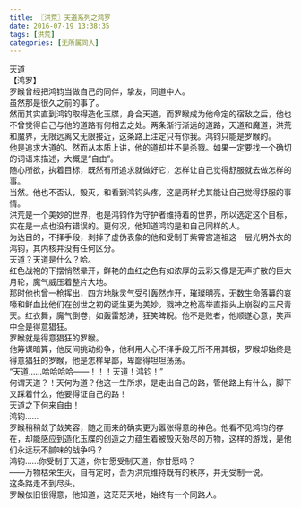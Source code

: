 ```yaml
---
title: 〖洪荒〗天道系列之鸿罗
date: 2016-07-19 13:38:35
tags: [洪荒]
categories: [无所属同人]
---
```


<p dir="ltr"  >天道<br />【鸿罗】<br />罗睺曾经把鸿钧当做自己的同伴，挚友，同道中人。<br />虽然那是很久之前的事了。<br />然而其实直到鸿钧取得造化玉牒，身合天道，而罗睺成为他命定的宿敌之后，他也不曾觉得自己与他的道路有何相去之处。两条渐行渐远的道路，天道和魔道，洪荒和魔界，无限远离又无限接近，这条路上注定只有你我。鸿钧只能是罗睺的。<br />他是追求大道的。然而从本质上讲，他的道却并不是杀戮。如果一定要找一个确切的词语来描述，大概是“自由”。<br />随心所欲，执着目标，既然有所追求就做好它，怎样让自己觉得舒服就去做怎样的事。<br />当然。他也不否认，毁灭，和看到鸿钧头疼，这是两样尤其能让自己觉得舒服的事情。<br />洪荒是一个美妙的世界，也是鸿钧作为守护者维持着的世界，所以选定这个目标，实在是一点也没有错误的。更何况，他知道鸿钧是和自己同样的人。<br />为达目的，不择手段，剥掉了虚伪表象的他和受制于紫霄宫道祖这一层光明外衣的鸿钧，其内核并没有任何区分。<br />天道？天道是什么？哈。<br />红色战袍的下摆悄然晕开，鲜艳的血红之色有如浓厚的云彩又像是无声扩散的巨大月轮，魔气威压着整片大地。<br />那时他也曾一枪挥出，四方地脉灵气受引轰然炸开，璀璨明亮，无数生命落幕的哀嚎和鲜血比他们在创世之初的诞生更为美妙。戮神之枪高举直指头上崩裂的三尺青天。红衣舞，魔气倒卷，如轰雷怒涛，狂笑睥睨。他不是败者，他顺遂心意，笑声中全是得意猖狂。<br />罗睺就是得意猖狂的罗睺。<br />他筹谋暗算，他反间挑动纷争，他利用人心不择手段无所不用其极，罗睺却始终是得意猖狂的罗睺，他是怎样卑鄙，卑鄙得坦坦荡荡。<br />“天道……哈哈哈哈——！！！天道！鸿钧！”<br />何谓天道？！天何为道？他这一生所求，是走出自己的路，管他路上有什么，脚下又踩着什么，他要得证自己的路！<br />天道之下何来自由！<br />鸿钧……<br />罗睺稍稍敛了敛笑容，随之而来的确实更为嚣张得意的神色。他看不见鸿钧的存在，却能感应到造化玉牒的创造之力蕴生着被毁灭殆尽的万物，这样的游戏，是他们永远玩不腻味的战争吗？<br />鸿钧……你受制于天道，你甘愿受制天道，你甘愿吗？<br />——万物枯荣生灭，自有定时，吾为洪荒维持既有的秩序，并无受制一说。<br />这条路走不到尽头。<br />罗睺依旧很得意，他知道，这茫茫天地，始终有一个同路人。</p>